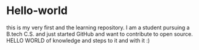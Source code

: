 # Hello-world
this is my very first and the learning repository.
I am a student pursuing a B.tech C.S. and just started GitHub and want to contribute to open source.
HELLO WORLD of knowledge and steps to it and with it :)
